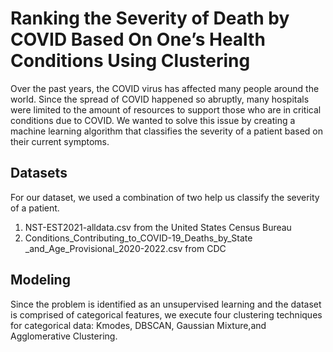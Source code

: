 # Ranking the Severity of Death by COVID Based On One’s Health Conditions Using Clustering

Over the past years, the COVID virus has affected many people around the world. Since the spread of COVID happened so abruptly, many hospitals were limited to the amount of resources to support those who are in critical conditions due to COVID. We wanted to solve this issue by creating a machine learning algorithm that classifies the severity of a patient based on their current symptoms.

## Datasets
For our dataset, we used a combination of two help us classify the severity of a patient.
1. NST-EST2021-alldata.csv from the United States Census Bureau
2. Conditions_Contributing_to_COVID-19_Deaths_by_State
_and_Age_Provisional_2020-2022.csv from CDC

## Modeling
Since the problem is identified as an unsupervised learning and the dataset is comprised of categorical features, we execute four clustering techniques for categorical data: Kmodes, DBSCAN, Gaussian Mixture,and Agglomerative Clustering.
